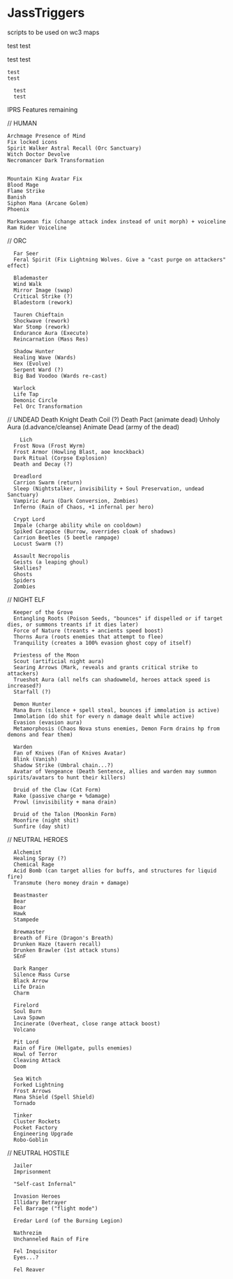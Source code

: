 # JassTriggers
scripts to be used on wc3 maps

test
test

  test
  test
  
    test
    test
    
      test
      test

IPRS Features remaining

// HUMAN

    Archmage Presence of Mind
    Fix locked icons
    Spirit Walker Astral Recall (Orc Sanctuary)
    Witch Doctor Devolve
    Necromancer Dark Transformation


    Mountain King Avatar Fix
    Blood Mage
    Flame Strike
    Banish
    Siphon Mana (Arcane Golem)
    Phoenix

    Markswoman fix (change attack index instead of unit morph) + voiceline
    Ram Rider Voiceline


// ORC

      Far Seer
      Feral Spirit (Fix Lightning Wolves. Give a "cast purge on attackers" effect)

      Blademaster
      Wind Walk
      Mirror Image (swap)
      Critical Strike (?)
      Bladestorm (rework)

      Tauren Chieftain
      Shockwave (rework)
      War Stomp (rework)
      Endurance Aura (Execute)
      Reincarnation (Mass Res)

      Shadow Hunter
      Healing Wave (Wards)
      Hex (Evolve)
      Serpent Ward (?)
      Big Bad Voodoo (Wards re-cast)

      Warlock
      Life Tap
      Demonic Circle
      Fel Orc Transformation

// UNDEAD
      Death Knight
      Death Coil (?)
      Death Pact (animate dead)
      Unholy Aura (d.advance/cleanse)
      Animate Dead (army of the dead)

        Lich
      Frost Nova (Frost Wyrm)
      Frost Armor (Howling Blast, aoe knockback)
      Dark Ritual (Corpse Explosion)
      Death and Decay (?)

      Dreadlord
      Carrion Swarm (return)
      Sleep (Nightstalker, invisibility + Soul Preservation, undead Sanctuary)
      Vampiric Aura (Dark Conversion, Zombies)
      Inferno (Rain of Chaos, +1 infernal per hero)

      Crypt Lord
      Impale (charge ability while on cooldown)
      Spiked Carapace (Burrow, overrides cloak of shadows)
      Carrion Beetles (5 beetle rampage)
      Locust Swarm (?)

      Assault Necropolis
      Geists (a leaping ghoul)
      Skellies?
      Ghosts
      Spiders
      Zombies

// NIGHT ELF

      Keeper of the Grove
      Entangling Roots (Poison Seeds, "bounces" if dispelled or if target dies, or summons treants if it dies later)
      Force of Nature (treants + ancients speed boost)
      Thorns Aura (roots enemies that attempt to flee)
      Tranquility (creates a 100% evasion ghost copy of itself)

      Priestess of the Moon
      Scout (artificial night aura)
      Searing Arrows (Mark, reveals and grants critical strike to attackers)
      Trueshot Aura (all nelfs can shadowmeld, heroes attack speed is increased?)
      Starfall (?)

      Demon Hunter
      Mana Burn (silence + spell steal, bounces if immolation is active)
      Immolation (do shit for every n damage dealt while active)
      Evasion (evasion aura)
      Metamorphosis (Chaos Nova stuns enemies, Demon Form drains hp from demons and fear them)

      Warden
      Fan of Knives (Fan of Knives Avatar)
      Blink (Vanish)
      Shadow Strike (Umbral chain...?)
      Avatar of Vengeance (Death Sentence, allies and warden may summon spirits/avatars to hunt their killers)

      Druid of the Claw (Cat Form)
      Rake (passive charge + %damage)
      Prowl (invisibility + mana drain)

      Druid of the Talon (Moonkin Form)
      Moonfire (night shit)
      Sunfire (day shit)

// NEUTRAL HEROES

      Alchemist
      Healing Spray (?)
      Chemical Rage
      Acid Bomb (can target allies for buffs, and structures for liquid fire)
      Transmute (hero money drain + damage)

      Beastmaster
      Bear
      Boar
      Hawk
      Stampede

      Brewmaster
      Breath of Fire (Dragon's Breath)
      Drunken Haze (tavern recall)
      Drunken Brawler (1st attack stuns)
      SEnF 

      Dark Ranger
      Silence Mass Curse
      Black Arrow
      Life Drain
      Charm

      Firelord
      Soul Burn
      Lava Spawn
      Incinerate (Overheat, close range attack boost)
      Volcano

      Pit Lord
      Rain of Fire (Hellgate, pulls enemies)
      Howl of Terror
      Cleaving Attack
      Doom

      Sea Witch
      Forked Lightning
      Frost Arrows
      Mana Shield (Spell Shield)
      Tornado

      Tinker
      Cluster Rockets
      Pocket Factory
      Engineering Upgrade
      Robo-Goblin

// NEUTRAL HOSTILE

      Jailer
      Imprisonment

      "Self-cast Infernal"

      Invasion Heroes
      Illidary Betrayer
      Fel Barrage ("flight mode")

      Eredar Lord (of the Burning Legion)

      Nathrezim
      Unchanneled Rain of Fire

      Fel Inquisitor
      Eyes...?

      Fel Reaver



